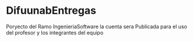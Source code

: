 # DifuunabEntregas
Poryecto del Ramo IngenieriaSoftware la cuenta sera Publicada para el uso del profesor y los integrantes del equipo
